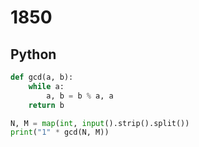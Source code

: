 # 1850

## Python

```python
def gcd(a, b):
    while a:
        a, b = b % a, a
    return b

N, M = map(int, input().strip().split())
print("1" * gcd(N, M))

```
